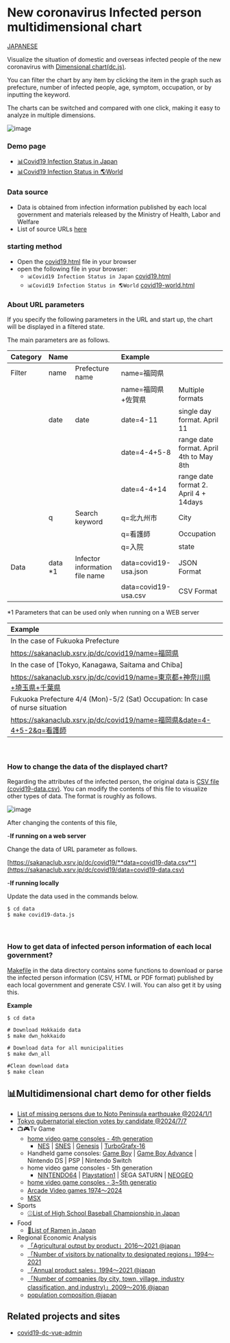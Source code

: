 ﻿# New coronavirus Infected person multidimensional chart

[JAPANESE](README.md)

Visualize the situation of domestic and overseas infected people of the new coronavirus with [Dimensional chart(dc.js)](http://dc-js.github.io/dc.js/).

You can filter the chart by any item by clicking the item in the graph such as prefecture, number of infected people, age, symptom, occupation, or by inputting the keyword.

The charts can be switched and compared with one click, making it easy to analyze in multiple dimensions.

![image](img/hlp/covid19-dc-demo-v1.gif)

 
### Demo page
- [📊Covid19 Infection Status in Japan](https://sakanaclub.xsrv.jp/dc/covid19/data=covid19-data-2021-02-28.json)
- [📊Covid19 Infection Status in 🌎World](https://sakanaclub.xsrv.jp/dc/covid19_wld/data=default)
  
### Data source
- Data is obtained from infection information published by each local government and materials released by the Ministry of Health, Labor and Welfare
- List of source URLs [here](data/covid19_pref_url.csv)


### starting method
- Open the [covid19.html](covid19.html) file in your browser
- open the following file in your browser:
  - `📊Covid19 Infection Status in Japan` [covid19.html](covid19.html)
  - `📊Covid19 Infection Status in 🌎World` [covid19-world.html](covid19-world.html)

### About URL parameters
If you specify the following parameters in the URL and start up, the chart will be displayed in a filtered state.

The main parameters are as follows.

|Category|Name||Example||
|:---|:---|:--|:--|:--|
|Filter|name|Prefecture name|name=福岡県||
||||name=福岡県+佐賀県  |Multiple formats|
||date|date|date=4-11　　 |single day format. April 11|
|||　　　　|date=4-4+5-8  |range date format. April 4th to May 8th
|||　　　　|date=4-4+14   |range date format 2. April 4 + 14days
||q|Search keyword|q=北九州市 |City|
|||               |q=看護師　 |Occupation|
|||               |q=入院　　 |state|
|Data|data *1|Infector information file name|data=covid19-usa.json|JSON Format
|||                                      |data=covid19-usa.csv|CSV Format

*1 Parameters that can be used only when running on a WEB server

| Example ||
|:---|:---|
| In the case of Fukuoka Prefecture |
|https://sakanaclub.xsrv.jp/dc/covid19/name=福岡県|
| In the case of [Tokyo, Kanagawa, Saitama and Chiba] |
|https://sakanaclub.xsrv.jp/dc/covid19/name=東京都+神奈川県+埼玉県+千葉県|
| Fukuoka Prefecture 4/4 (Mon)-5/2 (Sat) Occupation: In case of nurse situation |
|https://sakanaclub.xsrv.jp/dc/covid19/name=福岡県&date=4-4+5-2&q=看護師|

　

### How to change the data of the displayed chart?
Regarding the attributes of the infected person, the original data is [CSV file (covid19-data.csv)](data/covid19-data.csv).
You can modify the contents of this file to visualize other types of data.
The format is roughly as follows.

![image](https://sakanaclub.xsrv.jp/img/hlp/csv_format.gif)

After changing the contents of this file,

-**If running on a web server**

Change the data of URL parameter as follows.

[https://sakanaclub.xsrv.jp/dc/covid19/**data=covid19-data.csv**](https://sakanaclub.xsrv.jp/dc/covid19/data=covid19-data.csv)

-**If running locally**

Update the data used in the commands below.
```
$ cd data
$ make covid19-data.js
```
　
### How to get data of infected person information of each local government?
 [Makefile](data/Makefile) in the data directory contains some functions to download or parse the infected person information (CSV, HTML or PDF format) published by each local government and generate CSV. I will.
You can also get it by using this.

**Example**
```
$ cd data

# Download Hokkaido data
$ make dwn_hokkaido

# Download data for all municipalities
$ make dwn_all

#Clean download data
$ make clean
```
## 📊Multidimensional chart demo for other fields
- [List of missing persons due to Noto Peninsula earthquake @2024/1/1](https://sakanaclub.xsrv.jp/dc/covid19/data=quake-noto-safety.csv)
- [Tokyo gubernatorial election votes by candidate @2024/7/7](https://sakanaclub.xsrv.jp/dc/covid19/data=tokyo-gubernatorial-election.csv)
- 📺🎮Tv Game
  - [home video game consoles - 4th generation](https://sakanaclub.xsrv.jp/dc/covid19/data=game-gen4.csv)
    - [NES](https://sakanaclub.xsrv.jp/dc/covid19/data=game-fc.csv) | [SNES](https://sakanaclub.xsrv.jp/dc/covid19/data=game-smc.csv) | [Genesis](https://sakanaclub.xsrv.jp/dc/covid19/data=game-smd.csv) | [TurboGrafx-16](https://sakanaclub.xsrv.jp/dc/covid19/data=game-pce.csv)
  - Handheld game consoles: [Game Boy](https://sakanaclub.xsrv.jp/dc/covid19/data=game-gb.csv) | [Game Boy Advance](https://sakanaclub.xsrv.jp/dc/covid19/data=game-gba.csv) | Nintendo DS | PSP | Nintendo Switch
  - home video game consoles - 5th generation
    - [NINTENDO64](https://sakanaclub.xsrv.jp/dc/covid19/data=game-n64.csv) | [Playstation1](https://sakanaclub.xsrv.jp/dc/covid19/data=game-ps1.csv) | SEGA SATURN | [NEOGEO](https://sakanaclub.xsrv.jp/dc/covid19/data=game-ac.csv&name=SNK&date=1990-01-01+2005-01-01)
  - [home video game consoles - 3~5th generatio](https://sakanaclub.xsrv.jp/dc/covid19/data=game-gen3.csv)
  - [Arcade Video games 1974～2024](https://sakanaclub.xsrv.jp/dc/covid19/data=game-ac.csv)
  - [MSX](https://sakanaclub.xsrv.jp/dc/covid19/data=game-msx.csv)
- Sports
  - [⚾List of High School Baseball Championship in Japan](https://sakanaclub.xsrv.jp/dc/covid19/data=sports-hsb.csv)
- Food
  - [🍜List of Ramen in Japan](https://sakanaclub.xsrv.jp/dc/covid19/data=food-ramen.csv)
- Regional Economic Analysis
  - [「Agricultural output by product」2016～2021 @japan](https://sakanaclub.xsrv.jp/dc/covid19/data=resas-agriculture.csv)
  - [「Number of visitors by nationality to designated regions」1994～2021](https://sakanaclub.xsrv.jp/dc/covid19/data=resas-tourism-foreigners.csv)
  - [「Annual product sales」1994～2021 @japan](https://sakanaclub.xsrv.jp/dc/covid19/data=resas-product-sales.csv)
  - [「Number of companies (by city, town, village, industry classification, and industry)」2009～2016 @japan](https://sakanaclub.xsrv.jp/dc/covid19/data=resas-municipality-company.csv)
  - [population composition @japan](https://sakanaclub.xsrv.jp/prefecture-population-dc/?data=population.csv)
  
## Related projects and sites
- [covid19-dc-vue-admin](https://github.com/yoshinaga-ken/covid19-dc-vue-admin)
